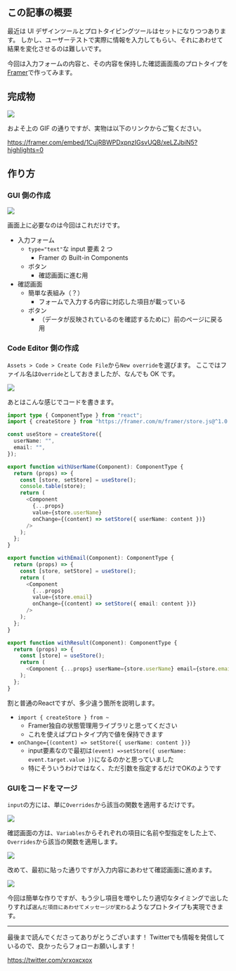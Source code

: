 <!--
title:   Framerで少しリアルな入力フォームのプロトタイプを作る
tags:    Design,Framer,React,デザイン
id:      f72005355998879835bb
private: false
-->
## この記事の概要

最近は UI デザインツールとプロトタイピングツールはセットになりつつあります。
しかし、ユーザーテストで実際に情報を入力してもらい、それにあわせて結果を変化させるのは難しいです。

今回は入力フォームの内容と、その内容を保持した確認画面風のプロトタイプを[Framer](https://www.framer.com/)で作ってみます。

## 完成物

![](https://qiita-image-store.s3.ap-northeast-1.amazonaws.com/0/214677/48030a50-0658-f886-a131-093b4ee5084f.gif)

およそ上の GIF の通りですが、実物は以下のリンクからご覧ください。

https://framer.com/embed/1CujRBWPDxpnzIGsvUQB/xeLZJbiN5?highlights=0

## 作り方

### GUI 側の作成

![](https://qiita-image-store.s3.ap-northeast-1.amazonaws.com/0/214677/40758f99-c9b1-118d-757b-066e23711ee2.png)

画面上に必要なのは今回はこれだけです。

- 入力フォーム
  - `type="text"`な input 要素 2 つ
    - Framer の Built-in Components
  - ボタン
    - 確認画面に進む用
- 確認画面
  - 簡単な表組み（？）
    - フォームで入力する内容に対応した項目が載っている
  - ボタン
    - （データが反映されているのを確認するために）前のページに戻る用

### Code Editor 側の作成

`Assets > Code > Create Code File`から`New override`を選びます。
ここではファイル名は`Override`としておきましたが、なんでも OK です。

![](https://qiita-image-store.s3.ap-northeast-1.amazonaws.com/0/214677/52343b39-af3f-a9e1-1eb2-59ffbe6da5f2.png)

あとはこんな感じでコードを書きます。

```typescript
import type { ComponentType } from "react";
import { createStore } from "https://framer.com/m/framer/store.js@^1.0.0";

const useStore = createStore({
  userName: "",
  email: "",
});

export function withUserName(Component): ComponentType {
  return (props) => {
    const [store, setStore] = useStore();
    console.table(store);
    return (
      <Component
        {...props}
        value={store.userName}
        onChange={(content) => setStore({ userName: content })}
      />
    );
  };
}

export function withEmail(Component): ComponentType {
  return (props) => {
    const [store, setStore] = useStore();
    return (
      <Component
        {...props}
        value={store.email}
        onChange={(content) => setStore({ email: content })}
      />
    );
  };
}

export function withResult(Component): ComponentType {
  return (props) => {
    const [store] = useStore();
    return (
      <Component {...props} userName={store.userName} email={store.email} />
    );
  };
}
```

割と普通のReactですが、多少違う箇所を説明します。

- `import { createStore } from ~`
  - Framer独自の状態管理用ライブラリと思ってください
  - これを使えばプロトタイプ内で値を保持できます
- `onChange={(content) => setStore({ userName: content })}`
  - input要素なので最初は`(event) =>setStore({ userName: event.target.value })`になるのかと思っていました
  - 特にそういうわけではなく、ただ引数を指定するだけでOKのようです

### GUIをコードをマージ

`input`の方には、単に`Overrides`から該当の関数を適用するだけです。

![](https://qiita-image-store.s3.ap-northeast-1.amazonaws.com/0/214677/0a1eab60-e132-6ffe-b983-03a052b6c5da.png)

確認画面の方は、`Variables`からそれぞれの項目に名前や型指定をした上で、`Overrides`から該当の関数を適用します。

![](https://qiita-image-store.s3.ap-northeast-1.amazonaws.com/0/214677/c24d5a17-ff85-dc89-22c4-da4bbe41e36c.png)

改めて、最初に貼った通りですが入力内容にあわせて確認画面に進めます。

![](https://qiita-image-store.s3.ap-northeast-1.amazonaws.com/0/214677/48030a50-0658-f886-a131-093b4ee5084f.gif)

今回は簡単な作りですが、もう少し項目を増やしたり適切なタイミングで出したりすれば`選んだ項目にあわせてメッセージが変わる`ようなプロトタイプも実現できます。

---

最後まで読んでくださってありがとうございます！
Twitterでも情報を発信しているので、良かったらフォローお願いします！

https://twitter.com/xrxoxcxox